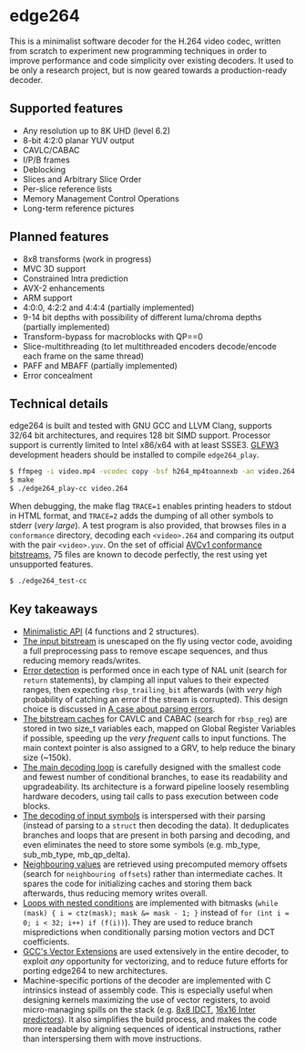 edge264
=======

This is a minimalist software decoder for the H.264 video codec, written from scratch to experiment new programming techniques in order to improve performance and code simplicity over existing decoders.
It used to be only a research project, but is now geared towards a production-ready decoder.


Supported features
------------------

* Any resolution up to 8K UHD (level 6.2)
* 8-bit 4:2:0 planar YUV output
* CAVLC/CABAC
* I/P/B frames
* Deblocking
* Slices and Arbitrary Slice Order
* Per-slice reference lists
* Memory Management Control Operations
* Long-term reference pictures


Planned features
----------------

* 8x8 transforms (work in progress)
* MVC 3D support
* Constrained Intra prediction
* AVX-2 enhancements
* ARM support
* 4:0:0, 4:2:2 and 4:4:4 (partially implemented)
* 9-14 bit depths with possibility of different luma/chroma depths (partially implemented)
* Transform-bypass for macroblocks with QP==0
* Slice-multithreading (to let multithreaded encoders decode/encode each frame on the same thread)
* PAFF and MBAFF (partially implemented)
* Error concealment


Technical details
-----------------

edge264 is built and tested with GNU GCC and LLVM Clang, supports 32/64 bit architectures, and requires 128 bit SIMD support. Processor support is currently limited to Intel x86/x64 with at least SSSE3. [GLFW3](https://www.glfw.org/) development headers should be installed to compile `edge264_play`.

```sh
$ ffmpeg -i video.mp4 -vcodec copy -bsf h264_mp4toannexb -an video.264 # optional, converts from MP4 format
$ make
$ ./edge264_play-cc video.264
```

When debugging, the make flag `TRACE=1` enables printing headers to stdout in HTML format, and `TRACE=2` adds the dumping of all other symbols to stderr (*very large*). A test program is also provided, that browses files in a `conformance` directory, decoding each `<video>.264` and comparing its output with the pair `<video>.yuv`. On the set of official [AVCv1 conformance bitstreams](https://www.itu.int/wftp3/av-arch/jvt-site/draft_conformance/), 75 files are known to decode perfectly, the rest using yet unsupported features.

```sh
$ ./edge264_test-cc
```


Key takeaways
-------------

* [Minimalistic API](edge264.h) (4 functions and 2 structures).
* [The input bitstream](edge264_golomb.c) is unescaped on the fly using vector code, avoiding a full preprocessing pass to remove escape sequences, and thus reducing memory reads/writes.
* [Error detection](edge264.c) is performed once in each type of NAL unit (search for `return` statements), by clamping all input values to their expected ranges, then expecting `rbsp_trailing_bit` afterwards (with _very high_ probability of catching an error if the stream is corrupted). This design choice is discussed in [A case about parsing errors](https://traffaillac.github.io/parsing.html).
* [The bitstream caches](edge264_internal.h) for CAVLC and CABAC (search for `rbsp_reg`) are stored in two size_t variables each, mapped on Global Register Variables if possible, speeding up the _very frequent_ calls to input functions. The main context pointer is also assigned to a GRV, to help reduce the binary size (\~150k).
* [The main decoding loop](edge264_slice.c) is carefully designed with the smallest code and fewest number of conditional branches, to ease its readability and upgradeability. Its architecture is a forward pipeline loosely resembling hardware decoders, using tail calls to pass execution between code blocks.
* [The decoding of input symbols](edge264_slice.c) is interspersed with their parsing (instead of parsing to a `struct` then decoding the data). It deduplicates branches and loops that are present in both parsing and decoding, and even eliminates the need to store some symbols (e.g. mb_type, sub_mb_type, mb_qp_delta).
* [Neighbouring values](edge264_internal.h) are retrieved using precomputed memory offsets (search for `neighbouring offsets`) rather than intermediate caches. It spares the code for initializing caches and storing them back afterwards, thus reducing memory writes overall.
* [Loops with nested conditions](edge264_slice.c) are implemented with bitmasks (`while (mask) { i = ctz(mask); mask &= mask - 1; }` instead of `for (int i = 0; i < 32; i++) if (f(i))`). They are used to reduce branch mispredictions when conditionally parsing motion vectors and DCT coefficients.
* [GCC's Vector Extensions](edge264_internal.h) are used extensively in the entire decoder, to exploit _any_ opportunity for vectorizing, and to reduce future efforts for porting edge264 to new architectures.
* Machine-specific portions of the decoder are implemented with C intrinsics instead of assembly code. This is especially useful when designing kernels maximizing the use of vector registers, to avoid micro-managing spills on the stack (e.g. [8x8 IDCT](edge264_residual.c), [16x16 Inter predictors](edge264_inter.c)). It also simplifies the build process, and makes the code more readable by aligning sequences of identical instructions, rather than interspersing them with move instructions.
